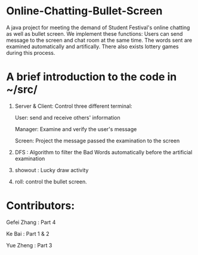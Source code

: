 # Online-Chatting-Bullet-Screen
A java project for meeting the demand of Student Festival's online chatting as well as bullet screen. We implement these functions: Users can send message to the screen and chat room at the same time. The words sent are examined automatically and artifically. There also exists lottery games during this process.

# A brief introduction to the code in ~/src/

1.	Server & Client: Control three different terminal: 

	User: send and receive others' information

	Manager: Examine and verify the user's message

	Screen: Project the message passed the examination to the screen

2.	DFS : Algorithm to filter the Bad Words automatically before the artificial examination

3.	showout : Lucky draw activity

4.	roll: control the bullet screen.

# Contributors: 

Gefei Zhang : Part 4

Ke Bai : Part 1 & 2

Yue Zheng : Part 3

